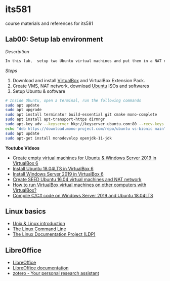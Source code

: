 # its581
course materials and references for its581

## Lab00: Setup lab environment

_Description_
```c
In this lab,  setup two Ubuntu virtual machines and put them in a NAT network of VirtualBox.
```

_Steps_
1. Download and install [VirtualBox](https://www.virtualbox.org) and VirtualBox Extension Pack.
2. Create VMS, NAT network, download [Ubuntu](https://ubuntu-mate.org/) ISOs and softwares
3. Setup Ubuntu & software

```bash
# Inside Ubuntu, open a terminal, run the following commands
sudo apt update
sudo apt upgrade
sudo apt install terminator build-essential git cmake mono-complete
sudo apt install apt-transport-https dirmngr
sudo apt-key adv --keyserver hkp://keyserver.ubuntu.com:80 --recv-keys  3FA7E0328081BFF6A14DA29AA6A19B38D3D831EF
echo "deb https://download.mono-project.com/repo/ubuntu vs-bionic main"  | sudo tee /etc/apt/sources.list.d/mono-official-vs.list
sudo apt update
sudo apt-get install monodevelop openjdk-11-jdk
```


**Youtube Videos** 
* [Create empty virtual machines for Ubuntu & Windows Server 2019 in VirtualBox 6](https://youtu.be/3PbnBVNWXpk)
* [Install Ubuntu 18.04LTS in VirtualBox 6](https://youtu.be/3BHsizTRUg0)
* [Install Windows Server 2019 in VirtualBox 6](https://youtu.be/fQZFoSTSuPM)
* [Create SEED Ubuntu 16.04 virtual machines and NAT network](https://youtu.be/pwSlVJSCpu0)
* [How to run VirtualBox virtual machines on other computers with VirtualBox?](https://youtu.be/Ps30RJ1MzgQ)
* [Compile C/C# code on Windows Server 2019 and Ubuntu 18.04LTS](https://youtu.be/ajTLkAqamKs)

## Linux basics
* [Unix & Linux introduction](https://bootlin.com/doc/legacy/command-line/)
* [The Linux Command Line](http://linuxcommand.org/tlcl.php)
* [The Linux Documentation Project \(LDP\)](https://www.tldp.org/guides.html)

## LibreOffice
* [LibreOffice](https://www.libreoffice.org/)
* [LibreOffice documentation](https://documentation.libreoffice.org/en/english-documentation/)
* [zotero - Your personal research assistant](https://www.zotero.org/)
